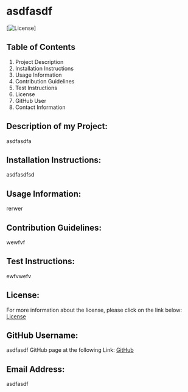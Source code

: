# asdfasdf
[![License](https://img.shields.io/badge/License-Apache--blue.svg)]

## Table of Contents
1. Project Description
2. Installation Instructions
3. Usage Information
4. Contribution Guidelines
5. Test Instructions
6. License
7. GitHub User
8. Contact Information
 
## Description of my Project:
asdfasdfa

## Installation Instructions:
asdfasdfsd

## Usage Information:
rerwer

## Contribution Guidelines:
wewfvf

## Test Instructions:
ewfvwefv

## License:
For more information about the license, please click on the link below:
[License](https://opensource.org/licenses/Apache)

## GitHub Username:
asdfasdf
GitHub page at the following Link: [GitHub](https://github.com/asdfasdf)

## Email Address:
asdfasdf

